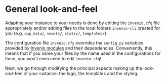 # General look-and-feel

Adapting your instance to your needs is done by editing the `invenio.cfg` file
appropriately and/or adding files to the local folders `invenio-cli` created for
you (e.g. `app_data/`, `assets/`, `static/`, `templates/`).

The configuration file `invenio.cfg` overrides the `config.py` variables provided by
[Invenio modules](https://invenio.readthedocs.io/en/latest/general/bundles.html)
and their dependencies. Conveniently, this means that if you name your files by
the name used in the configurations for them, you won't even need to edit `invenio.cfg`!

Next, we go through modifying the principal aspects making up the look-and-feel of your instance:
the logo, the templates and the styling.
